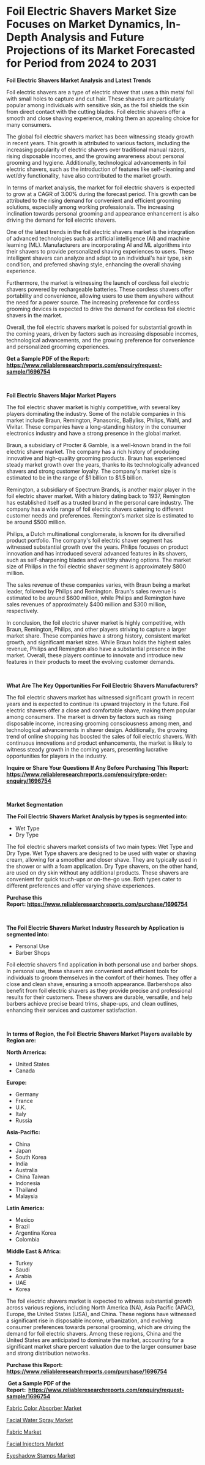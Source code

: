 <p><h1>Foil Electric Shavers Market Size Focuses on Market Dynamics, In-Depth Analysis and Future Projections of its Market Forecasted for Period from 2024 to 2031</h1></p><p><strong>Foil Electric Shavers Market Analysis and Latest Trends</strong></p>
<p><p>Foil electric shavers are a type of electric shaver that uses a thin metal foil with small holes to capture and cut hair. These shavers are particularly popular among individuals with sensitive skin, as the foil shields the skin from direct contact with the cutting blades. Foil electric shavers offer a smooth and close shaving experience, making them an appealing choice for many consumers.</p><p>The global foil electric shavers market has been witnessing steady growth in recent years. This growth is attributed to various factors, including the increasing popularity of electric shavers over traditional manual razors, rising disposable incomes, and the growing awareness about personal grooming and hygiene. Additionally, technological advancements in foil electric shavers, such as the introduction of features like self-cleaning and wet/dry functionality, have also contributed to the market growth.</p><p>In terms of market analysis, the market for foil electric shavers is expected to grow at a CAGR of 3.00% during the forecast period. This growth can be attributed to the rising demand for convenient and efficient grooming solutions, especially among working professionals. The increasing inclination towards personal grooming and appearance enhancement is also driving the demand for foil electric shavers.</p><p>One of the latest trends in the foil electric shavers market is the integration of advanced technologies such as artificial intelligence (AI) and machine learning (ML). Manufacturers are incorporating AI and ML algorithms into their shavers to provide personalized shaving experiences to users. These intelligent shavers can analyze and adapt to an individual's hair type, skin condition, and preferred shaving style, enhancing the overall shaving experience.</p><p>Furthermore, the market is witnessing the launch of cordless foil electric shavers powered by rechargeable batteries. These cordless shavers offer portability and convenience, allowing users to use them anywhere without the need for a power source. The increasing preference for cordless grooming devices is expected to drive the demand for cordless foil electric shavers in the market.</p><p>Overall, the foil electric shavers market is poised for substantial growth in the coming years, driven by factors such as increasing disposable incomes, technological advancements, and the growing preference for convenience and personalized grooming experiences.</p></p>
<p><strong>Get a Sample PDF of the Report:&nbsp; <a href="https://www.reliableresearchreports.com/enquiry/request-sample/1696754">https://www.reliableresearchreports.com/enquiry/request-sample/1696754</a></strong></p>
<p>&nbsp;</p>
<p><strong>Foil Electric Shavers Major Market Players</strong></p>
<p><p>The foil electric shaver market is highly competitive, with several key players dominating the industry. Some of the notable companies in this market include Braun, Remington, Panasonic, BaByliss, Philips, Wahl, and Vivitar. These companies have a long-standing history in the consumer electronics industry and have a strong presence in the global market.</p><p>Braun, a subsidiary of Procter & Gamble, is a well-known brand in the foil electric shaver market. The company has a rich history of producing innovative and high-quality grooming products. Braun has experienced steady market growth over the years, thanks to its technologically advanced shavers and strong customer loyalty. The company's market size is estimated to be in the range of $1 billion to $1.5 billion.</p><p>Remington, a subsidiary of Spectrum Brands, is another major player in the foil electric shaver market. With a history dating back to 1937, Remington has established itself as a trusted brand in the personal care industry. The company has a wide range of foil electric shavers catering to different customer needs and preferences. Remington's market size is estimated to be around $500 million.</p><p>Philips, a Dutch multinational conglomerate, is known for its diversified product portfolio. The company's foil electric shaver segment has witnessed substantial growth over the years. Philips focuses on product innovation and has introduced several advanced features in its shavers, such as self-sharpening blades and wet/dry shaving options. The market size of Philips in the foil electric shaver segment is approximately $800 million.</p><p>The sales revenue of these companies varies, with Braun being a market leader, followed by Philips and Remington. Braun's sales revenue is estimated to be around $600 million, while Philips and Remington have sales revenues of approximately $400 million and $300 million, respectively.</p><p>In conclusion, the foil electric shaver market is highly competitive, with Braun, Remington, Philips, and other players striving to capture a larger market share. These companies have a strong history, consistent market growth, and significant market sizes. While Braun holds the highest sales revenue, Philips and Remington also have a substantial presence in the market. Overall, these players continue to innovate and introduce new features in their products to meet the evolving customer demands.</p></p>
<p>&nbsp;</p>
<p><strong>What Are The Key Opportunities For Foil Electric Shavers Manufacturers?</strong></p>
<p><p>The foil electric shavers market has witnessed significant growth in recent years and is expected to continue its upward trajectory in the future. Foil electric shavers offer a close and comfortable shave, making them popular among consumers. The market is driven by factors such as rising disposable income, increasing grooming consciousness among men, and technological advancements in shaver design. Additionally, the growing trend of online shopping has boosted the sales of foil electric shavers. With continuous innovations and product enhancements, the market is likely to witness steady growth in the coming years, presenting lucrative opportunities for players in the industry.</p></p>
<p><strong>Inquire or Share Your Questions If Any Before Purchasing This Report: <a href="https://www.reliableresearchreports.com/enquiry/pre-order-enquiry/1696754">https://www.reliableresearchreports.com/enquiry/pre-order-enquiry/1696754</a></strong></p>
<p>&nbsp;</p>
<p><strong>Market Segmentation</strong></p>
<p><strong>The Foil Electric Shavers Market Analysis by types is segmented into:</strong></p>
<p><ul><li>Wet Type</li><li>Dry Type</li></ul></p>
<p><p>The foil electric shavers market consists of two main types: Wet Type and Dry Type. Wet Type shavers are designed to be used with water or shaving cream, allowing for a smoother and closer shave. They are typically used in the shower or with a foam application. Dry Type shavers, on the other hand, are used on dry skin without any additional products. These shavers are convenient for quick touch-ups or on-the-go use. Both types cater to different preferences and offer varying shave experiences.</p></p>
<p><strong>Purchase this Report:&nbsp;<a href="https://www.reliableresearchreports.com/purchase/1696754">https://www.reliableresearchreports.com/purchase/1696754</a></strong></p>
<p>&nbsp;</p>
<p><strong>The Foil Electric Shavers Market Industry Research by Application is segmented into:</strong></p>
<p><ul><li>Personal Use</li><li>Barber Shops</li></ul></p>
<p><p>Foil electric shavers find application in both personal use and barber shops. In personal use, these shavers are convenient and efficient tools for individuals to groom themselves in the comfort of their homes. They offer a close and clean shave, ensuring a smooth appearance. Barbershops also benefit from foil electric shavers as they provide precise and professional results for their customers. These shavers are durable, versatile, and help barbers achieve precise beard trims, shape-ups, and clean outlines, enhancing their services and customer satisfaction.</p></p>
<p>&nbsp;</p>
<p><strong>In terms of Region, the Foil Electric Shavers Market Players available by Region are:</strong></p>
<p>
    <p> <strong> North America: </strong>
        <ul>
            <li>United States</li>
            <li>Canada</li>
        </ul>
        </p> 
    <p> <strong> Europe: </strong>
        <ul>
            <li>Germany</li>
            <li>France</li>
            <li>U.K.</li>
            <li>Italy</li>
            <li>Russia</li>
        </ul>
        </p> 
    <p> <strong> Asia-Pacific: </strong>
        <ul>
            <li>China</li>
            <li>Japan</li>
            <li>South Korea</li>
            <li>India</li>
            <li>Australia</li>
            <li>China Taiwan</li>
            <li>Indonesia</li>
            <li>Thailand</li>
            <li>Malaysia</li>
        </ul>
        </p> 
    <p> <strong> Latin America: </strong>
        <ul>
            <li>Mexico</li>
            <li>Brazil</li>
            <li>Argentina Korea</li>
            <li>Colombia</li>
        </ul>
        </p> 
    <p> <strong> Middle East & Africa: </strong>
        <ul>
            <li>Turkey</li>
            <li>Saudi</li>
            <li>Arabia</li>
            <li>UAE</li>
            <li>Korea</li>
        </ul>
    </p>
    </p>
<p><p>The foil electric shavers market is expected to witness substantial growth across various regions, including North America (NA), Asia Pacific (APAC), Europe, the United States (USA), and China. These regions have witnessed a significant rise in disposable income, urbanization, and evolving consumer preferences towards personal grooming, which are driving the demand for foil electric shavers. Among these regions, China and the United States are anticipated to dominate the market, accounting for a significant market share percent valuation due to the larger consumer base and strong distribution networks.</p></p>
<p><strong>Purchase this Report: <a href="https://www.reliableresearchreports.com/purchase/1696754">https://www.reliableresearchreports.com/purchase/1696754</a></strong></p>
<p>&nbsp;<strong>Get a Sample PDF of the Report:&nbsp;&nbsp;<a href="https://www.reliableresearchreports.com/enquiry/request-sample/1696754">https://www.reliableresearchreports.com/enquiry/request-sample/1696754</a></strong></p>
<p><strong></strong></p>
<p><p><a href="https://github.com/rahu1506/Market-Research-Report-List-1/blob/main/fabric-color-absorber-market.md">Fabric Color Absorber Market</a></p><p><a href="https://github.com/aashishrp02/Market-Research-Report-List-1/blob/main/facial-water-spray-market.md">Facial Water Spray Market</a></p><p><a href="https://github.com/rahu1505/Market-Research-Report-List-1/blob/main/fabric-market.md">Fabric Market</a></p><p><a href="https://github.com/aashishrp/Market-Research-Report-List-1/blob/main/facial-injectors-market.md">Facial Injectors Market</a></p><p><a href="https://github.com/rahu1502/Market-Research-Report-List-1/blob/main/eyeshadow-stamps-market.md">Eyeshadow Stamps Market</a></p></p>